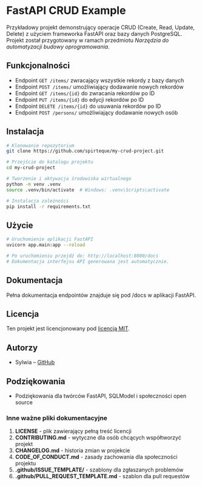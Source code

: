 # FastAPI CRUD Example
Przykładowy projekt demonstrujący operacje CRUD (Create, Read, Update, Delete) z użyciem frameworka FastAPI oraz bazy danych PostgreSQL. Projekt został przygotowany w ramach przedmiotu *Narzędzia do automatyzacji budowy oprogramowania*.


## Funkcjonalności
- Endpoint `GET /items/` zwracający wszystkie rekordy z bazy danych
- Endpoint `POST /items/` umożliwiający dodawanie nowych rekordów
- Endpoint `GET /items/{id}` do zwracania rekordów po ID
- Endpoint `PUT /items/{id}` do edycji rekordów po ID
- Endpoint `DELETE /items/{id}` do usuwania rekordów po ID
- Endpoint `POST /persons/` umożliwiający dodawanie nowych osób

## Instalacja
```bash
# Klonowanie repozytorium
git clone https://github.com/spirteque/my-crud-project.git

# Przejście do katalogu projektu
cd my-crud-project

# Tworzenie i aktywacja środowiska wirtualnego
python -m venv .venv
source .venv/bin/activate  # Windows: .venv\Scripts\activate

# Instalacja zależności
pip install -r requirements.txt
```

## Użycie
```bash
# Uruchomienie aplikacji FastAPI
uvicorn app.main:app --reload

# Po uruchomieniu przejdź do: http://localhost:8000/docs
# Dokumentacja interfejsu API generowana jest automatycznie.
```

## Dokumentacja
Pełna dokumentacja endpointów znajduje się pod /docs w aplikacji FastAPI.


## Licencja
Ten projekt jest licencjonowany pod [licencją MIT](
https://pl.wikipedia.org/wiki/Licencja_MIT).

## Autorzy
- Sylwia – [GitHub](https://github.com/spirteque)

## Podziękowania
- Podziękowania dla twórców FastAPI, SQLModel i społeczności open source


### Inne ważne pliki dokumentacyjne
1. **LICENSE** - plik zawierający pełną treść licencji
2. **CONTRIBUTING.md** - wytyczne dla osób chcących współtworzyć
projekt
3. **CHANGELOG.md** - historia zmian w projekcie
4. **CODE_OF_CONDUCT.md** - zasady zachowania dla społeczności
projektu
5. **.github/ISSUE_TEMPLATE/** - szablony dla zgłaszanych problemów
6. **.github/PULL_REQUEST_TEMPLATE.md** - szablon dla pull requestów

